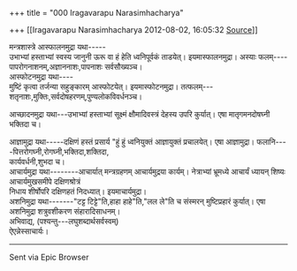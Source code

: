 +++
title = "000 Iragavarapu Narasimhacharya"

+++
[[Iragavarapu Narasimhacharya	2012-08-02, 16:05:32 [Source](https://groups.google.com/g/bvparishat/c/xayhE6u7KhA)]]



मन्त्रशास्त्रे आस्फालनमुद्रा यथा-----  
उभाभ्यां हस्ताभ्यां स्वस्य जानुनी ऊरू वा हं हेति ध्वनिपूर्वकं ताडयेत्। इयमास्फालनमुद्रा। अस्याः फलम्----पापरोगनाशनम्,अज्ञाननाशः,पापनाशः सर्वसौख्यञ्च।  
आस्फोटनमुद्रा यथा----  
मुष्टिं कृत्वा तर्जन्या सहुङ्कारम् आस्फोटयेत्। इयमास्फोटनमुद्रा। तत्फलम्---शतृनाशः,मुक्तिः,सर्वदोषहरणम्,पुण्यलोकविवर्धनञ्च।  
  
आच्छादनमुद्रा यथा---उभाभ्यां हस्ताभ्यां सूक्ष्मं क्षौमादिवस्त्रं देहस्य उपरि कुर्यात्। एषा मातृगमनदोषघ्नी भक्तिदा च।  
  
आज्ञामुद्रा यथा-----दक्षिणं हस्तं प्रसार्य "हुं हुं ध्वनियुक्तं आज्ञायुक्तं प्रचालयेत्। एषा आज्ञामुद्रा। फलानि----पित्तरोगघ्नी,रोगघ्नी,भक्तिदा,शक्तिदा,  
 कार्यवर्धनी,शुभदा च।  
आचार्यमुद्रा यथा--------आचार्यात् मन्त्रग्रहणम् आचार्यमुद्रया कार्यम्। नेत्राभ्यां भ्रूमध्ये आचार्यं ध्यायन् शिष्यः आचार्यमुखसमीपे दक्षिणश्रोत्रं  
 निधाय शीर्षोपरि दक्षिणहतं निदध्यात्। इयमाचार्यमुद्रा।  
अशनिमुद्रा यथा-------"टट्ट टिट्टे"ति,हाहा हाहे"ति,"लल ले"ति च संस्मरन् मुष्टिप्रहारं कुर्यात्। एषा अशनिमुद्रा शत्रुवशीकरण संहारादिसाधनम्।  
अभिवाद्य,
(पश्यन्तु---लघुशब्दार्थसर्वस्वम्)  
ऐएन्नेस्साचार्यः।  
  
  

  

---

Sent via Epic Browser

